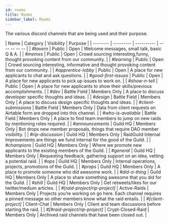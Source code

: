 ```yaml
---
id: rooms
title: Rooms
sidebar_label: Rooms
---
```


The various discord channels that are being used and their purpose.

| Name | Category      | Visibility | Purpose |
| -------- | --------- | ---------- | -- -- -- -- -- |
| _#tavern_  | Public | Open | Welcome messages, small talk, basic Q & A. |
| _#memes_  | Public | Open | Crowd sourcing interesting,funny, thought provoking content from our community. |
| _#learning_  | Public | Open | Crowd sourcing interesting, informative and thought provoking content from our community. |
| _#apprentice-lobby_  | Public | Open | A place for new applicants to chat and ask questions. |
| _#good-first-issues_  | Public | Open | A place for new applicants to pick up issues to work on. |
| _#show-n-tell_  | Public | Open | A place for new applicants to show their skills/previous accomplishments. |
| _#dev_  | Battle Field | Members Only | A place to discuss developer specific thoughts and ideas. |
| _#design_  | Battle Field | Members Only | A place to discuss design specific thoughts and ideas. |
| _#client-submissions_  | Battle Field | Members Only | Data from client requests on Airtable form are dropped into this channel. |
| _#who-is-avaliable_  | Battle Field | Members Only | A place to find team members to jump on new raids by mentioning roles required. |
| _#announcements_  | Guild HQ | Members Only | Bot drops new member proposals, things that require DAO member visibility. |
| _#rip-discussion_  | Guild HQ | Members Only | RaidGuild Internal Improvements are things we fund internal for the good of the Guild. |
| _#champions_  | Guild HQ | Members Only | Where we promote new applicants to the existing members of the Guild. |
| _#general_  | Guild HQ | Members Only | Requesting feedback, gathering support on an idea, vetting a potential raid. |
| _#ops_  | Guild HQ | Members Only | Internal operations, projects, promotions of the Guild. |
| _#props_  | Guild HQ | Members Only | A place to promote someone who did awesome work. |
| _#did-a-thing_ | Guild HQ | Members Only | A place to share something awesome that you did for the Guild. |
| _#shill_ | Guild HQ | Members Only | Get retweets/likes for our twitter/medium articles. |
| _#[raid-project/rip-project]_ | Active-Raids | Members Only | Projects you’re working on go here. Each channel requires a pinned message so other members know what the raid entails. |
| _#[client-project]_ | Client-Chat | Members Only | Client and team discussions before starting the raid. |
| _#[#raid-project/rip-project]_ | Crypt-Closed-Raid | Members Only | Archived raid channels that have been closed out. |